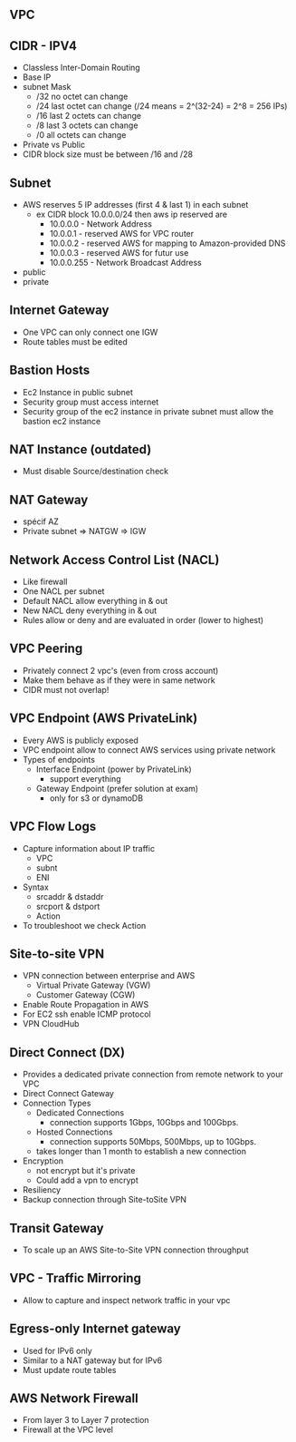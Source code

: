 VPC
-

CIDR - IPV4
-
- Classless Inter-Domain Routing
- Base IP
- subnet Mask
  - /32 no octet can change
  - /24 last octet can change (/24 means = 2^(32-24) = 2^8 = 256 IPs)
  - /16 last 2 octets can change
  - /8 last 3 octets can change
  - /0 all octets can change
- Private vs Public
- CIDR block size must be between /16 and /28

Subnet
-
  - AWS reserves 5 IP addresses (first 4 & last 1) in each subnet
    - ex CIDR block 10.0.0.0/24 then aws ip reserved are
      - 10.0.0.0 - Network Address 
      - 10.0.0.1 - reserved AWS for VPC router 
      - 10.0.0.2 - reserved AWS for mapping to Amazon-provided DNS
      - 10.0.0.3 - reserved AWS for futur use
      - 10.0.0.255 - Network Broadcast Address 
  - public
  - private

Internet Gateway
- 
  - One VPC can only connect one IGW
  - Route tables must be edited

Bastion Hosts
- 
  - Ec2 Instance in public subnet
  - Security group must access internet
  - Security group of the ec2 instance in private subnet must allow the bastion ec2 instance

NAT Instance (outdated)
- 
  - Must disable Source/destination check

NAT Gateway
- 
  - spécif AZ
  - Private subnet => NATGW => IGW

Network Access Control List (NACL)
-
- Like firewall
- One NACL per subnet
- Default NACL allow everything in & out
- New NACL deny everything in & out
- Rules allow or deny and are evaluated in order (lower to highest)

VPC Peering
-
- Privately connect 2 vpc's (even from cross account)
- Make them behave as if they were in same network
- CIDR must not overlap!

VPC Endpoint (AWS PrivateLink)
-
- Every AWS is publicly exposed
- VPC endpoint  allow to connect AWS services using private network
- Types of endpoints
  - Interface Endpoint (power by PrivateLink)
    - support everything
  - Gateway Endpoint (prefer solution at exam)
    - only for s3 or dynamoDB

VPC Flow Logs
-
- Capture information about IP traffic
  - VPC
  - subnt
  - ENI
- Syntax
  - srcaddr & dstaddr
  - srcport & dstport
  - Action
- To troubleshoot we check Action

Site-to-site VPN
-
- VPN connection between enterprise and AWS
  - Virtual Private Gateway (VGW)
  - Customer Gateway (CGW)
- Enable Route Propagation in AWS
- For EC2 ssh enable ICMP protocol
- VPN CloudHub

Direct Connect (DX)
-
- Provides a dedicated private connection from remote network to your VPC
- Direct Connect Gateway
- Connection Types
  - Dedicated Connections
    - connection supports 1Gbps, 10Gbps and 100Gbps.
  - Hosted Connections
    - connection supports 50Mbps, 500Mbps, up to 10Gbps.
  - takes longer than 1 month to establish a new connection
- Encryption
  - not encrypt but it's private
  - Could add a vpn to encrypt
- Resiliency
- Backup connection through Site-toSite VPN

Transit Gateway
-
- To scale up an AWS Site-to-Site VPN connection throughput

VPC - Traffic Mirroring
-
- Allow to capture and inspect network traffic in your vpc

Egress-only Internet gateway
-
- Used for IPv6 only
- Similar to a NAT gateway but for IPv6
- Must update route tables

AWS Network Firewall
-
- From layer 3 to Layer 7 protection
- Firewall at the VPC level